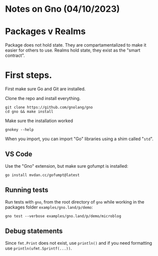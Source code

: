 # Notes on Gno (04/10/2023)

# Packages v Realms

Package does not hold state. They are compartamentalized to make it easier for others to use. Realms hold state, they exist as the "smart contract".

# First steps.

First make sure Go and Git are installed.

Clone the repo and install everything.

```
git clone https://github.com/gnolang/gno
cd gno && make install
```

Make sure the installation worked

```
gnokey --help
```


When you import, you can import "Go" libraries using a shim called "`std`".

## VS Code

Use the "Gno" extension, but make sure gofumpt is installed:

```
go install mvdan.cc/gofumpt@latest
```


## Running tests

Run tests with `gno`, from the root directory of `gno` while working in the packages folder `examples/gno.land/p/demo`:

```
gno test --verbose examples/gno.land/p/demo/microblog
```

## Debug statements


Since `fmt.Print` does not exist, use `println()` and if you need formatting use `println(ufmt.Sprintf(...))`.

